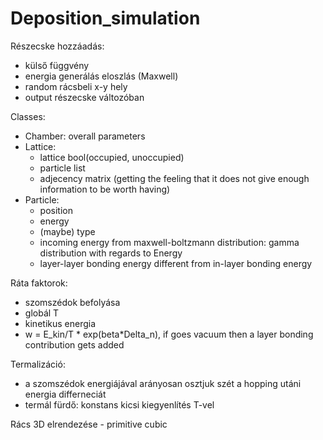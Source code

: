 # Deposition_simulation

Részecske hozzáadás:
  - külső függvény
  - energia generálás eloszlás (Maxwell)
  - random rácsbeli x-y hely
  - output részecske változóban

Classes:
  - Chamber: overall parameters
  - Lattice:
    - lattice bool(occupied, unoccupied)
    - particle list
    - adjecency matrix (getting the feeling that it does not give enough information to be worth having)
  - Particle:
    - position
    - energy
    - (maybe) type
    - incoming energy from maxwell-boltzmann distribution: gamma distribution with regards to Energy
    - layer-layer bonding energy different from in-layer bonding energy

Ráta faktorok:
  - szomszédok befolyása
  - globál T
  - kinetikus energia
  - w = E_kin/T * exp(beta*Delta_n), if goes vacuum then a layer bonding contribution gets added 

Termalizáció:
  - a szomszédok energiájával arányosan osztjuk szét a hopping utáni energia differneciát
  - termál fürdő: konstans kicsi kiegyenlítés T-vel

Rács 3D elrendezése - primitive cubic 





